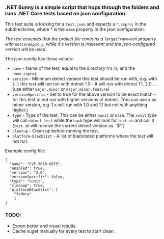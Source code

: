 ### .NET Bunny is a simple script that hops through the folders and runs .NET Core tests based on json configuration.

This test suite is looking for a `test.json` and expects a `*.csproj` in the subdirectories, where * is the `name` property in the json configuration.

_The test assumes that the project file contains a `TargetFramework` property with `netcoreappx.y`, while it's version is irrelevant and the json-configured version will be used._

The json config has these values:

* `name` - Name of the test, equal to the directory it's in, and the `name.csproj`
* `version` - Minimum dotnet version this test should be run with, e.g. with `1.1` this test will not run with dotnet 1.0 - it will run with dotnet 1.1, 2.0, ... (use either `major.minor` or `major.minor.feature`)
* `versionSpecific` - Set to true for the above version to be exact match - for this test to not run with higher versions of dotnet. (You can use x as minor version, e.g. 1.x will run with 1.0 and 1.1 but not with anything higher.)
* `type` - Type of the test. This can be either `xunit` or `bash`. The `xunit` type will call `dotnet test` while the `bash` type will look for `test.sh` and call it (`test.sh` will receive the current dotnet version as ``$1`)
* `cleanup` - Clean up before running the test.
* `platform-blacklist` - A list of blacklisted platforms where the test will not run.

Example config file: 
```
{
  "name": "CVE-2018-0875",
  "enabled": true,
  "version": "2.0",
  "versionSpecific": false,
  "type": "xunit",
  "cleanup": true,
  "platformBlacklist": [
    "fedora"
    ]
}
```

### TODO:

* Export better and visual results.
* Cache nuget manually for every test to start clean.
